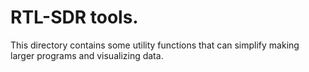 # RTL-SDR tools.

This directory contains some utility functions that can simplify making larger
programs and visualizing data. 
